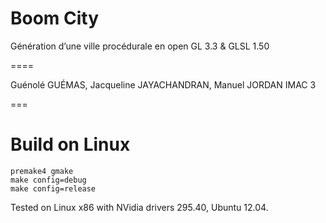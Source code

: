 Boom City
====

Génération d’une ville procédurale en
open GL 3.3 & GLSL 1.50

==== 

Guénolé GUÉMAS,
Jacqueline JAYACHANDRAN,
Manuel JORDAN
IMAC 3

===

Build on Linux
===
    premake4 gmake
    make config=debug
    make config=release

Tested on Linux x86 with NVidia drivers 295.40, Ubuntu 12.04.

